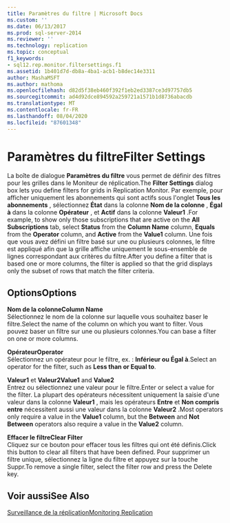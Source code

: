 ```yaml
---
title: Paramètres du filtre | Microsoft Docs
ms.custom: ''
ms.date: 06/13/2017
ms.prod: sql-server-2014
ms.reviewer: ''
ms.technology: replication
ms.topic: conceptual
f1_keywords:
- sql12.rep.monitor.filtersettings.f1
ms.assetid: 1b401d7d-db8a-4ba1-acb1-b8dec14e3311
author: MashaMSFT
ms.author: mathoma
ms.openlocfilehash: d82d5f38eb460f392f1eb2ed3387ce3d97757db5
ms.sourcegitcommit: ad4d92dce894592a259721a1571b1d8736abacdb
ms.translationtype: MT
ms.contentlocale: fr-FR
ms.lasthandoff: 08/04/2020
ms.locfileid: "87601348"
---
```

# <a name="filter-settings"></a><span data-ttu-id="e7597-102">Paramètres du filtre</span><span class="sxs-lookup"><span data-stu-id="e7597-102">Filter Settings</span></span>
  <span data-ttu-id="e7597-103">La boîte de dialogue **Paramètres du filtre** vous permet de définir des filtres pour les grilles dans le Moniteur de réplication.</span><span class="sxs-lookup"><span data-stu-id="e7597-103">The **Filter Settings** dialog box lets you define filters for grids in Replication Monitor.</span></span> <span data-ttu-id="e7597-104">Par exemple, pour afficher uniquement les abonnements qui sont actifs sous l'onglet **Tous les abonnements** , sélectionnez **État** dans la colonne **Nom de la colonne** , **Égal à** dans la colonne **Opérateur** , et **Actif** dans la colonne **Valeur1** .</span><span class="sxs-lookup"><span data-stu-id="e7597-104">For example, to show only those subscriptions that are active on the **All Subscriptions** tab, select **Status** from the **Column Name** column, **Equals** from the **Operator** column, and **Active** from the **Value1** column.</span></span> <span data-ttu-id="e7597-105">Une fois que vous avez défini un filtre basé sur une ou plusieurs colonnes, le filtre est appliqué afin que la grille affiche uniquement le sous-ensemble de lignes correspondant aux critères du filtre.</span><span class="sxs-lookup"><span data-stu-id="e7597-105">After you define a filter that is based one or more columns, the filter is applied so that the grid displays only the subset of rows that match the filter criteria.</span></span>  
  
## <a name="options"></a><span data-ttu-id="e7597-106">Options</span><span class="sxs-lookup"><span data-stu-id="e7597-106">Options</span></span>  
 <span data-ttu-id="e7597-107">**Nom de la colonne**</span><span class="sxs-lookup"><span data-stu-id="e7597-107">**Column Name**</span></span>  
 <span data-ttu-id="e7597-108">Sélectionnez le nom de la colonne sur laquelle vous souhaitez baser le filtre.</span><span class="sxs-lookup"><span data-stu-id="e7597-108">Select the name of the column on which you want to filter.</span></span> <span data-ttu-id="e7597-109">Vous pouvez baser un filtre sur une ou plusieurs colonnes.</span><span class="sxs-lookup"><span data-stu-id="e7597-109">You can base a filter on one or more columns.</span></span>  
  
 <span data-ttu-id="e7597-110">**Opérateur**</span><span class="sxs-lookup"><span data-stu-id="e7597-110">**Operator**</span></span>  
 <span data-ttu-id="e7597-111">Sélectionnez un opérateur pour le filtre, ex. : **Inférieur ou Égal à**.</span><span class="sxs-lookup"><span data-stu-id="e7597-111">Select an operator for the filter, such as **Less than or Equal to**.</span></span>  
  
 <span data-ttu-id="e7597-112">**Valeur1** et **Valeur2**</span><span class="sxs-lookup"><span data-stu-id="e7597-112">**Value1** and **Value2**</span></span>  
 <span data-ttu-id="e7597-113">Entrez ou sélectionnez une valeur pour le filtre.</span><span class="sxs-lookup"><span data-stu-id="e7597-113">Enter or select a value for the filter.</span></span> <span data-ttu-id="e7597-114">La plupart des opérateurs nécessitent uniquement la saisie d'une valeur dans la colonne **Valeur1** , mais les opérateurs **Entre** et **Non compris entre** nécessitent aussi une valeur dans la colonne **Valeur2** .</span><span class="sxs-lookup"><span data-stu-id="e7597-114">Most operators only require a value in the **Value1** column, but the **Between** and **Not Between** operators also require a value in the **Value2** column.</span></span>  
  
 <span data-ttu-id="e7597-115">**Effacer le filtre**</span><span class="sxs-lookup"><span data-stu-id="e7597-115">**Clear Filter**</span></span>  
 <span data-ttu-id="e7597-116">Cliquez sur ce bouton pour effacer tous les filtres qui ont été définis.</span><span class="sxs-lookup"><span data-stu-id="e7597-116">Click this button to clear all filters that have been defined.</span></span> <span data-ttu-id="e7597-117">Pour supprimer un filtre unique, sélectionnez la ligne du filtre et appuyez sur la touche Suppr.</span><span class="sxs-lookup"><span data-stu-id="e7597-117">To remove a single filter, select the filter row and press the Delete key.</span></span>  
  
## <a name="see-also"></a><span data-ttu-id="e7597-118">Voir aussi</span><span class="sxs-lookup"><span data-stu-id="e7597-118">See Also</span></span>  
 [<span data-ttu-id="e7597-119">Surveillance de la réplication</span><span class="sxs-lookup"><span data-stu-id="e7597-119">Monitoring Replication</span></span>](monitoring-replication.md)  
  
  

